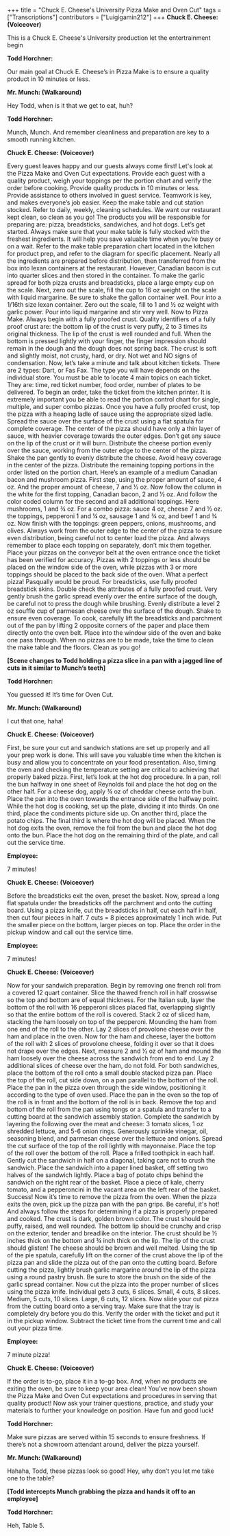 +++
title = "Chuck E. Cheese's University Pizza Make and Oven Cut"
tags = ["Transcriptions"]
contributors = ["Luigigamin212"]
+++
**Chuck E. Cheese: (Voiceover)**

This is a Chuck E. Cheese's University production let the entertrainment begin

**Todd Horchner:**

Our main goal at Chuck E. Cheese’s in Pizza Make is to ensure a quality product in 10 minutes or less.

**Mr. Munch: (Walkaround)**

Hey Todd, when is it that we get to eat, huh?

**Todd Horchner:**

Munch, Munch. And remember cleanliness and preparation are key to a smooth running kitchen.

**Chuck E. Cheese: (Voiceover)**

Every guest leaves happy and our guests always come first! Let's look at the Pizza Make and Oven Cut expectations. Provide each guest with a quality product, weigh your toppings per the portion chart and verify the order before cooking. Provide quality products in 10 minutes or less. Provide assistance to others involved in guest service. Teamwork is key, and makes everyone’s job easier. Keep the make table and cut station stocked. Refer to daily, weekly, cleaning schedules. We want our restaurant kept clean, so clean as you go! The products you will be responsible for preparing are: pizza, breadsticks, sandwiches, and hot dogs. Let’s get started. Always make sure that your make table is fully stocked with the freshest ingredients. It will help you save valuable time when you’re busy or on a wait. Refer to the make table preparation chart located in the kitchen for product prep, and refer to the diagram for specific placement. Nearly all the ingredients are prepared before distribution, then transferred from the box into lexan containers at the restaurant. However, Canadian bacon is cut into quarter slices and then stored in the container. To make the garlic spread for both pizza crusts and breadsticks, place a large empty cup on the scale. Next, zero out the scale, fill the cup to 16 oz weight on the scale with liquid margarine. Be sure to shake the gallon container well. Pour into a 1/16th size lexan container. Zero out the scale, fill to 1 and ½ oz weight with garlic power. Pour into liquid margarine and stir very well. Now to Pizza Make. Always begin with a fully proofed crust. Quality identifiers of a fully proof crust are: the bottom lip of the crust is very puffy, 2 to 3 times its original thickness. The lip of the crust is well rounded and full. When the bottom is pressed lightly with your finger, the finger impression should remain in the dough and the dough does not spring back. The crust is soft and slightly moist, not crusty, hard, or dry. Not wet and NO signs of condensation. Now, let’s take a minute and talk about kitchen tickets. There are 2 types: Dart, or Fas Fax. The type you will have depends on the individual store. You must be able to locate 4 main topics on each ticket. They are: time, red ticket number, food order, number of plates to be delivered. To begin an order, take the ticket from the kitchen printer. It is extremely important you be able to read the portion control chart for single, multiple, and super combo pizzas. Once you have a fully proofed crust, top the pizza with a heaping ladle of sauce using the appropriate sized ladle. Spread the sauce over the surface of the crust using a flat spatula for complete coverage. The center of the pizza should have only a thin layer of sauce, with heavier coverage towards the outer edges. Don’t get any sauce on the lip of the crust or it will burn. Distribute the cheese portion evenly over the sauce, working from the outer edge to the center of the pizza. Shake the pan gently to evenly distribute the cheese. Avoid heavy coverage in the center of the pizza. Distribute the remaining topping portions in the order listed on the portion chart. Here’s an example of a medium Canadian bacon and mushroom pizza. First step, using the proper amount of sauce, 4 oz. And the proper amount of cheese, 7 and ½ oz. Now follow the column in the white for the first topping, Canadian bacon, 2 and ½ oz. And follow the color coded column for the second and all additional toppings. Here mushrooms, 1 and ¾ oz. For a combo pizza: sauce 4 oz, cheese 7 and ½ oz. the toppings, pepperoni 1 and ¼ oz, sausage 1 and ¾ oz, and beef 1 and ¾ oz. Now finish with the toppings: green peppers, onions, mushrooms, and olives. Always work from the outer edge to the center of the pizza to ensure even distribution, being careful not to center load the pizza. And always remember to place each topping on separately, don’t mix them together. Place your pizzas on the conveyor belt at the oven entrance once the ticket has been verified for accuracy. Pizzas with 2 toppings or less should be placed on the window side of the oven, while pizzas with 3 or more toppings should be placed to the back side of the oven. What a perfect pizza! Pasqually would be proud. For breadsticks, use fully proofed breadstick skins. Double check the attributes of a fully proofed crust. Very gently brush the garlic spread evenly over the entire surface of the dough, be careful not to press the dough while brushing. Evenly distribute a level 2 oz souffle cup of parmesan cheese over the surface of the dough. Shake to ensure even coverage. To cook, carefully lift the breadsticks and parchment out of the pan by lifting 2 opposite corners of the paper and place them directly onto the oven belt. Place into the window side of the oven and bake one pass through. When no pizzas are to be made, take the time to clean the make table and the floors. Clean as you go! 

**[Scene changes to Todd holding a pizza slice in a pan with a jagged line of cuts in it similar to Munch’s teeth]**

**Todd Horchner:**

You guessed it! It’s time for Oven Cut. 

**Mr. Munch: (Walkaround)**

I cut that one, haha! 

**Chuck E. Cheese: (Voiceover)**

First, be sure your cut and sandwich stations are set up properly and all your prep work is done. This will save you valuable time when the kitchen is busy and allow you to concentrate on your food presentation. Also, timing the oven and checking the temperature setting are critical to achieving that properly baked pizza. First, let’s look at the hot dog procedure. In a pan, roll the bun halfway in one sheet of Reynolds foil and place the hot dog on the other half. For a cheese dog, apply ¾ oz of cheddar cheese onto the bun. Place the pan into the oven towards the entrance side of the halfway point. While the hot dog is cooking, set up the plate, dividing it into thirds. On one third, place the condiments picture side up. On another third, place the potato chips. The final third is where the hot dog will be placed. When the hot dog exits the oven, remove the foil from the bun and place the hot dog onto the bun. Place the hot dog on the remaining third of the plate, and call out the service time. 

**Employee:**

7 minutes! 

**Chuck E. Cheese: (Voiceover)**

Before the breadsticks exit the oven, preset the basket. Now, spread a long flat spatula under the breadsticks off the parchment and onto the cutting board. Using a pizza knife, cut the breadsticks in half, cut each half in half, then cut four pieces in half. 7 cuts = 8 pieces approximately 1 inch wide. Put the smaller piece on the bottom, larger pieces on top. Place the order in the pickup window and call out the service time. 

**Employee:**

7 minutes!

**Chuck E. Cheese: (Voiceover)**

Now for your sandwich preparation. Begin by removing one french roll from a covered 12 quart container. Slice the thawed french roll in half crosswise so the top and bottom are of equal thickness. For the Italian sub, layer the bottom of the roll with 16 pepperoni slices placed flat, overlapping slightly so that the entire bottom of the roll is covered. Stack 2 oz of sliced ham, stacking the ham loosely on top of the pepperoni. Mounding the ham from one end of the roll to the other. Lay 2 slices of provolone cheese over the ham and place in the oven. Now for the ham and cheese, layer the bottom of the roll with 2 slices of provolone cheese, folding it over so that it does not drape over the edges. Next, measure 2 and ½ oz of ham and mound the ham loosely over the cheese across the sandwich from end to end. Lay 2 additional slices of cheese over the ham, do not fold. For both sandwiches, place the bottom of the roll onto a small double stacked pizza pan. Place the top of the roll, cut side down, on a pan parallel to the bottom of the roll. Place the pan in the pizza oven through the side window, positioning it according to the type of oven used. Place the pan in the oven so the top of the roll is in front and the bottom of the roll is in back. Remove the top and bottom of the roll from the pan using tongs or a spatula and transfer to a cutting board at the sandwich assembly station. Complete the sandwich by layering the following over the meat and cheese: 3 tomato slices, 1 oz shredded lettuce, and 5-6 onion rings. Generously sprinkle vinegar, oil, seasoning blend, and parmesan cheese over the lettuce and onions. Spread the cut surface of the top of the roll lightly with mayonnaise. Place the top of the roll over the bottom of the roll. Place a frilled toothpick in each half. Gently cut the sandwich in half on a diagonal, taking care not to crush the sandwich. Place the sandwich into a paper lined basket, off setting two halves of the sandwich lightly. Place a bag of potato chips behind the sandwich on the right rear of the basket. Place a piece of kale, cherry tomato, and a pepperoncini in the vacant area on the left rear of the basket. Success! Now it’s time to remove the pizza from the oven. When the pizza exits the oven, pick up the pizza pan with the pan grips. Be careful, it's hot! And always follow the steps for determining if a pizza is properly prepared and cooked. The crust is dark, golden brown color. The crust should be puffy, raised, and well rounded. The bottom lip should be crunchy and crisp on the exterior, tender and breadlike on the interior. The crust should be ½ inches thick on the bottom and ¾ inch thick on the lip. The lip of the crust should glisten! The cheese should be brown and well melted. Using the tip of the pie spatula, carefully lift on the corner of the crust above the lip of the pizza pan and slide the pizza out of the pan onto the cutting board. Before cutting the pizza, lightly brush garlic margarine around the lip of the pizza using a round pastry brush. Be sure to store the brush on the side of the garlic spread container. Now cut the pizza into the proper number of slices using the pizza knife. Individual gets 3 cuts, 6 slices. Small, 4 cuts, 8 slices. Medium, 5 cuts, 10 slices. Large, 6 cuts, 12 slices. Now slide your cut pizza from the cutting board onto a serving tray. Make sure that the tray is completely dry before you do this. Verify the order with the ticket and put it in the pickup window. Subtract the ticket time from the current time and call out your pizza time. 

**Employee:**

7 minute pizza! 

**Chuck E. Cheese: (Voiceover)**

If the order is to-go, place it in a to-go box. And, when no products are exiting the oven, be sure to keep your area clean! You’ve now been shown the Pizza Make and Oven Cut expectations and procedures in serving that quality product! Now ask your trainer questions, practice, and study your materials to further your knowledge on position. Have fun and good luck! 

**Todd Horchner:**

Make sure pizzas are served within 15 seconds to ensure freshness. If there’s not a showroom attendant around, deliver the pizza yourself. 

**Mr. Munch: (Walkaround)**

Hahaha, Todd, these pizzas look so good! Hey, why don’t you let me take one to the table?

**[Todd intercepts Munch grabbing the pizza and hands it off to an employee]**

**Todd Horchner:**

Heh, Table 5. 

